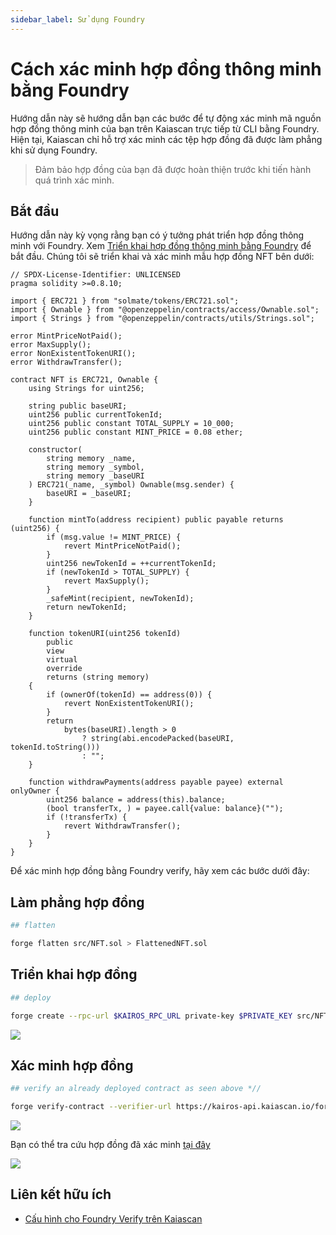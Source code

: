 ```yaml
---
sidebar_label: Sử dụng Foundry
---
```


# Cách xác minh hợp đồng thông minh bằng Foundry

Hướng dẫn này sẽ hướng dẫn bạn các bước để tự động xác minh mã nguồn hợp đồng thông minh của bạn trên Kaiascan trực tiếp từ CLI bằng Foundry. Hiện tại, Kaiascan chỉ hỗ trợ xác minh các tệp hợp đồng đã được làm phẳng khi sử dụng Foundry.

> Đảm bảo hợp đồng của bạn đã được hoàn thiện trước khi tiến hành quá trình xác minh.

## Bắt đầu

Hướng dẫn này kỳ vọng rằng bạn có ý tưởng phát triển hợp đồng thông minh với Foundry. Xem [Triển khai hợp đồng thông minh bằng Foundry](../deploy/foundry.md) để bắt đầu.   Chúng tôi sẽ triển khai và xác minh mẫu hợp đồng NFT bên dưới:

```solidity
// SPDX-License-Identifier: UNLICENSED
pragma solidity >=0.8.10;

import { ERC721 } from "solmate/tokens/ERC721.sol";
import { Ownable } from "@openzeppelin/contracts/access/Ownable.sol";
import { Strings } from "@openzeppelin/contracts/utils/Strings.sol";

error MintPriceNotPaid();
error MaxSupply();
error NonExistentTokenURI();
error WithdrawTransfer();

contract NFT is ERC721, Ownable {
    using Strings for uint256;

    string public baseURI;
    uint256 public currentTokenId;
    uint256 public constant TOTAL_SUPPLY = 10_000;
    uint256 public constant MINT_PRICE = 0.08 ether;

    constructor(
        string memory _name,
        string memory _symbol,
        string memory _baseURI
    ) ERC721(_name, _symbol) Ownable(msg.sender) {
        baseURI = _baseURI;
    }

    function mintTo(address recipient) public payable returns (uint256) {
        if (msg.value != MINT_PRICE) {
            revert MintPriceNotPaid();
        }
        uint256 newTokenId = ++currentTokenId;
        if (newTokenId > TOTAL_SUPPLY) {
            revert MaxSupply();
        }
        _safeMint(recipient, newTokenId);
        return newTokenId;
    }

    function tokenURI(uint256 tokenId)
        public
        view
        virtual
        override
        returns (string memory)
    {
        if (ownerOf(tokenId) == address(0)) {
            revert NonExistentTokenURI();
        }
        return
            bytes(baseURI).length > 0
                ? string(abi.encodePacked(baseURI, tokenId.toString()))
                : "";
    }

    function withdrawPayments(address payable payee) external onlyOwner {
        uint256 balance = address(this).balance;
        (bool transferTx, ) = payee.call{value: balance}("");
        if (!transferTx) {
            revert WithdrawTransfer();
        }
    }
}
```

Để xác minh hợp đồng bằng Foundry verify, hãy xem các bước dưới đây:

## Làm phẳng hợp đồng

```bash
## flatten

forge flatten src/NFT.sol > FlattenedNFT.sol
```

## Triển khai hợp đồng

```bash
## deploy

forge create --rpc-url $KAIROS_RPC_URL private-key $PRIVATE_KEY src/NFT.sol:NFT  --broadcast --constructor-args "Kento" "KT" "https://ipfs.io/ipfs/QmdcURmN1kEEtKgnbkVJJ8hrmsSWHpZvLkRgsKKoiWvW9g?filename=simple_bull.json"
```

![](/img/build/smart-contracts/verify/foundry-verify-deploy.png)

## Xác minh hợp đồng

```bash
## verify an already deployed contract as seen above *//

forge verify-contract --verifier-url https://kairos-api.kaiascan.io/forge-verify-flatten --chain-id 1001 --constructor-args $(cast abi-encode "constructor(string,string,string)" "Kento" "KT" "https://ipfs.io/ipfs/QmdcURmN1kEEtKgnbkVJJ8hrmsSWHpZvLkRgsKKoiWvW9g?filename=simple_bull.json") --compiler-version v0.8.26+commit.8a97fa7a 0x06F09d3f77341B2f9bDC1E6fc2928761ba05f934 FlattenedNFT.sol:NFT --retries 1
```

![](/img/build/smart-contracts/verify/foundry-verify-bash.png)

Bạn có thể tra cứu hợp đồng đã xác minh [tại đây](https://kairos.kaiascan.io/address/0x06f09d3f77341b2f9bdc1e6fc2928761ba05f934?tabId=contract&page=1)

![](/img/build/smart-contracts/verify/foundry-verify-ks-page.png)

## Liên kết hữu ích

 - [Cấu hình cho Foundry Verify trên Kaiascan](https://docs.kaiascan.io/smart-contract-verification/foundry-verify)





